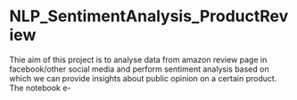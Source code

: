 # NLP_SentimentAnalysis_ProductReview
Thie aim of this project is to analyse data from amazon review page in facebook/other social media and perform sentiment analysis based on which we can provide insights about public opinion on a certain product. The notebook e-
